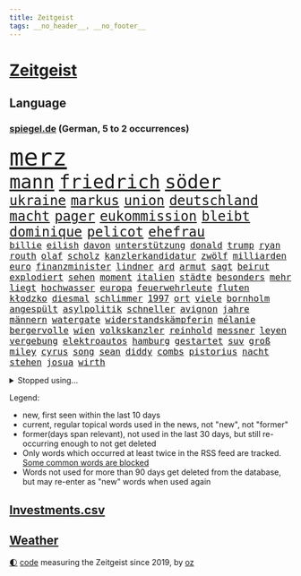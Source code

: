 ```yaml
---
title: Zeitgeist
tags: __no_header__, __no_footer__
---
```


# [Zeitgeist](https://oliz.io/zeitgeist/)

## Language

<h3><a href="https://www.spiegel.de" target="_blank">spiegel.de</a> (German, 5 to 2 occurrences)</h3>
<p style="font-family:monospace">
<span style="font-size:32pt"><a href="news_links.html#merz" class="current">merz</a></span>
<br>
<span style="font-size:25pt"><a href="news_links.html#mann" class="current">mann</a></span>
<span style="font-size:25pt"><a href="news_links.html#friedrich" class="current">friedrich</a></span>
<span style="font-size:25pt"><a href="news_links.html#söder" class="current">söder</a></span>
<br>
<span style="font-size:18pt"><a href="news_links.html#ukraine" class="current">ukraine</a></span>
<span style="font-size:18pt"><a href="news_links.html#markus" class="current">markus</a></span>
<span style="font-size:18pt"><a href="news_links.html#union" class="current">union</a></span>
<span style="font-size:18pt"><a href="news_links.html#deutschland" class="current">deutschland</a></span>
<span style="font-size:18pt"><a href="news_links.html#macht" class="current">macht</a></span>
<span style="font-size:18pt"><a href="news_links.html#pager" class="new">pager</a></span>
<span style="font-size:18pt"><a href="news_links.html#eukommission" class="current">eukommission</a></span>
<span style="font-size:18pt"><a href="news_links.html#bleibt" class="current">bleibt</a></span>
<span style="font-size:18pt"><a href="news_links.html#dominique" class="new">dominique</a></span>
<span style="font-size:18pt"><a href="news_links.html#pelicot" class="new">pelicot</a></span>
<span style="font-size:18pt"><a href="news_links.html#ehefrau" class="current">ehefrau</a></span>
<br>
<span style="font-size:12pt"><a href="news_links.html#billie" class="current">billie</a></span>
<span style="font-size:12pt"><a href="news_links.html#eilish" class="current">eilish</a></span>
<span style="font-size:12pt"><a href="news_links.html#davon" class="current">davon</a></span>
<span style="font-size:12pt"><a href="news_links.html#unterstützung" class="current">unterstützung</a></span>
<span style="font-size:12pt"><a href="news_links.html#donald" class="current">donald</a></span>
<span style="font-size:12pt"><a href="news_links.html#trump" class="current">trump</a></span>
<span style="font-size:12pt"><a href="news_links.html#ryan" class="current">ryan</a></span>
<span style="font-size:12pt"><a href="news_links.html#routh" class="new">routh</a></span>
<span style="font-size:12pt"><a href="news_links.html#olaf" class="current">olaf</a></span>
<span style="font-size:12pt"><a href="news_links.html#scholz" class="current">scholz</a></span>
<span style="font-size:12pt"><a href="news_links.html#kanzlerkandidatur" class="current">kanzlerkandidatur</a></span>
<span style="font-size:12pt"><a href="news_links.html#zwölf" class="current">zwölf</a></span>
<span style="font-size:12pt"><a href="news_links.html#milliarden" class="current">milliarden</a></span>
<span style="font-size:12pt"><a href="news_links.html#euro" class="current">euro</a></span>
<span style="font-size:12pt"><a href="news_links.html#finanzminister" class="current">finanzminister</a></span>
<span style="font-size:12pt"><a href="news_links.html#lindner" class="current">lindner</a></span>
<span style="font-size:12pt"><a href="news_links.html#ard" class="current">ard</a></span>
<span style="font-size:12pt"><a href="news_links.html#armut" class="current">armut</a></span>
<span style="font-size:12pt"><a href="news_links.html#sagt" class="current">sagt</a></span>
<span style="font-size:12pt"><a href="news_links.html#beirut" class="current">beirut</a></span>
<span style="font-size:12pt"><a href="news_links.html#explodiert" class="current">explodiert</a></span>
<span style="font-size:12pt"><a href="news_links.html#sehen" class="current">sehen</a></span>
<span style="font-size:12pt"><a href="news_links.html#moment" class="current">moment</a></span>
<span style="font-size:12pt"><a href="news_links.html#italien" class="current">italien</a></span>
<span style="font-size:12pt"><a href="news_links.html#städte" class="current">städte</a></span>
<span style="font-size:12pt"><a href="news_links.html#besonders" class="current">besonders</a></span>
<span style="font-size:12pt"><a href="news_links.html#mehr" class="current">mehr</a></span>
<span style="font-size:12pt"><a href="news_links.html#liegt" class="current">liegt</a></span>
<span style="font-size:12pt"><a href="news_links.html#hochwasser" class="current">hochwasser</a></span>
<span style="font-size:12pt"><a href="news_links.html#europa" class="current">europa</a></span>
<span style="font-size:12pt"><a href="news_links.html#feuerwehrleute" class="current">feuerwehrleute</a></span>
<span style="font-size:12pt"><a href="news_links.html#fluten" class="new">fluten</a></span>
<span style="font-size:12pt"><a href="news_links.html#kłodzko" class="new">kłodzko</a></span>
<span style="font-size:12pt"><a href="news_links.html#diesmal" class="current">diesmal</a></span>
<span style="font-size:12pt"><a href="news_links.html#schlimmer" class="current">schlimmer</a></span>
<span style="font-size:12pt"><a href="news_links.html#1997" class="current">1997</a></span>
<span style="font-size:12pt"><a href="news_links.html#ort" class="current">ort</a></span>
<span style="font-size:12pt"><a href="news_links.html#viele" class="current">viele</a></span>
<span style="font-size:12pt"><a href="news_links.html#bornholm" class="new">bornholm</a></span>
<span style="font-size:12pt"><a href="news_links.html#angespült" class="current">angespült</a></span>
<span style="font-size:12pt"><a href="news_links.html#asylpolitik" class="current">asylpolitik</a></span>
<span style="font-size:12pt"><a href="news_links.html#schneller" class="current">schneller</a></span>
<span style="font-size:12pt"><a href="news_links.html#avignon" class="current">avignon</a></span>
<span style="font-size:12pt"><a href="news_links.html#jahre" class="current">jahre</a></span>
<span style="font-size:12pt"><a href="news_links.html#männern" class="current">männern</a></span>
<span style="font-size:12pt"><a href="news_links.html#watergate" class="current">watergate</a></span>
<span style="font-size:12pt"><a href="news_links.html#widerstandskämpferin" class="new">widerstandskämpferin</a></span>
<span style="font-size:12pt"><a href="news_links.html#mélanie" class="new">mélanie</a></span>
<span style="font-size:12pt"><a href="news_links.html#bergervolle" class="new">bergervolle</a></span>
<span style="font-size:12pt"><a href="news_links.html#wien" class="current">wien</a></span>
<span style="font-size:12pt"><a href="news_links.html#volkskanzler" class="new">volkskanzler</a></span>
<span style="font-size:12pt"><a href="news_links.html#reinhold" class="current">reinhold</a></span>
<span style="font-size:12pt"><a href="news_links.html#messner" class="current">messner</a></span>
<span style="font-size:12pt"><a href="news_links.html#leyen" class="current">leyen</a></span>
<span style="font-size:12pt"><a href="news_links.html#vergebung" class="new">vergebung</a></span>
<span style="font-size:12pt"><a href="news_links.html#elektroautos" class="current">elektroautos</a></span>
<span style="font-size:12pt"><a href="news_links.html#hamburg" class="current">hamburg</a></span>
<span style="font-size:12pt"><a href="news_links.html#gestartet" class="current">gestartet</a></span>
<span style="font-size:12pt"><a href="news_links.html#suv" class="current">suv</a></span>
<span style="font-size:12pt"><a href="news_links.html#groß" class="current">groß</a></span>
<span style="font-size:12pt"><a href="news_links.html#miley" class="current">miley</a></span>
<span style="font-size:12pt"><a href="news_links.html#cyrus" class="current">cyrus</a></span>
<span style="font-size:12pt"><a href="news_links.html#song" class="current">song</a></span>
<span style="font-size:12pt"><a href="news_links.html#sean" class="new">sean</a></span>
<span style="font-size:12pt"><a href="news_links.html#diddy" class="new">diddy</a></span>
<span style="font-size:12pt"><a href="news_links.html#combs" class="new">combs</a></span>
<span style="font-size:12pt"><a href="news_links.html#pistorius" class="current">pistorius</a></span>
<span style="font-size:12pt"><a href="news_links.html#nacht" class="current">nacht</a></span>
<span style="font-size:12pt"><a href="news_links.html#stehen" class="current">stehen</a></span>
<span style="font-size:12pt"><a href="news_links.html#josua" class="new">josua</a></span>
<span style="font-size:12pt"><a href="news_links.html#wirth" class="new">wirth</a></span>
</p>
<details>
<summary>Stopped using...</summary>
<p class="former" style="font-size:12pt">
ebenfalls(1426) vergeben(1426) alpen(1424) anne(1424) persönliche(1424) rest(1424) verhandelt(1424) betroffene(1423) landkreis(1423) mittelmeer(1423) richterin(1423) identifiziert(1422) mediziner(1422) angeblichen(1421) angeklagte(1420) fließt(1420) kritische(1420) weltweite(1420) wetter(1420) bedenken(1419) bestellt(1419) elfmeter(1419) kurzfristig(1419) anschließend(1418) gefährden(1418) niederländische(1418) schröder(1418) verkehrsminister(1418) verschiebt(1418) übergeben(1418) anleger(1417) beginnen(1417) bewegung(1417) facebook(1417) frankfurter(1417) londoner(1417) spdpolitiker(1417) südafrika(1417) verschieben(1417) anwälte(1416) aufgehoben(1416) beachten(1416) dokumente(1416) entwickelt(1416) lehnt(1416) weißen(1416) öffnen(1416) nutzer(1415) razzia(1415) signal(1415) bremer(1414) kräftig(1414) remis(1414) täglich(1414) verpasst(1414) europäer(1413) litauen(1413) nerven(1413) themen(1413) trainiert(1413) verteidigungsministerium(1413) party(1412) bestätigen(1411) senkt(1411) sinkt(1411) ebenso(1410) weder(1410) einreise(1408) irak(1408) vorstellen(1408) einschränkungen(1407) entwickeln(1407) berühmten(1406) bundesstaat(1406) traum(1405) achten(1404) euparlament(1402) nordkorea(1400) hoffnungen(1398) kokain(1396) projekte(1395) ausrüstung(1394) insolvenz(1392) niedrig(1388) rang(1388) kandidatur(1386) krisen(1386) training(1386) vorläufig(1383) afrikas(1382) überfall(1379) zdf(1377) überfordert(1375) geblieben(1374) sogenannten(1372) herausforderungen(1369) teuren(1369) dankt(1340) gewinne(1320) estland(1290) klimaaktivisten(1220) interessen(1219) drohende(1179) jahresende(1175) kleidung(1159) gesund(1126) umkämpften(1116) erkrankte(1112) befürwortet(1111) erhofft(1105) exil(1104) stehlen(1101) börsen(1096) angestellten(1086) immobilien(1084) fifa(1080) spezielle(1051) eingeführt(1050) lädt(1040) invasion(1003) kompromiss(1001) genehmigt(974) bat(970) hinzu(965) ergeben(943) gebiete(906) unmittelbar(901) 34(898) töchter(897) künstlerin(894) günstige(879) 48(873) fußballerinnen(871) anschuldigungen(856) schlamm(851) prominenten(843) budapest(831) exuspräsident(831) chefs(826) bedarf(821) iii(816) ulrich(814) 86(811) lob(811) jimmy(808) justizminister(805) osnabrück(803) spitzt(801) kämpferisch(783) digitale(781) erdbeben(780) zivile(765) äußerst(759) durchs(757) moderator(757) einladung(749) gott(733) verfassungsgericht(726) yorker(720) juristische(713) aufholjagd(710) kollege(710) katze(688) zweifeln(688) carter(683) erfüllen(681) alice(674) beantragen(668) einstige(651) abbauen(649) liberale(647) airbus(642) gedroht(640) vorbereitung(636) muster(627) gekündigt(626) verschafft(626) vulkan(626) jahresbeginn(623) reichsbürger(616) day(607) ussängerin(606) passanten(601) 18jähriger(595) ständig(585) übers(581) fahrbahn(580) heran(574) angestiegen(571) uefa(561) brauche(558) moskauer(552) stürzten(552) ausflug(549) 15jähriger(546) anlagen(543) wendepunkt(542) kassen(538) 40jähriger(536) bier(531) südwesten(525) angerichtet(522) existenz(521) schließung(521) glas(519) produkt(512) reuß(510) brachten(509) rahmen(502) nachts(491) evakuierung(478) vollem(478) auswirken(471) südkoreas(469) achtjährige(459) mohammed(458) interessenten(454) herkunft(451) fasziniert(441) festgestellt(441) moschee(441) rasen(441) rechtsextremer(440) philosoph(432) gesellschaftliche(427) stellenabbau(423) klagten(422) queere(421) eauto(416) entscheidende(416) nahostkonflikt(416) durchschnitt(411) schwitzen(408) unterbunden(408) nördlich(405) brandmauer(404) showdown(401) winde(390) dich(389) betriebe(386) schrecklichen(385) frank(384) airport(382) stoppte(382) trendwende(376) bargeld(374) wolff(374) betrachten(373) usamerikanerin(369) beute(368) dirk(368) 42(367) 24jährige(366) superreiche(365) zypern(363) rechtsextremisten(362) eiffelturm(361) vorgang(357) erwachsenen(355) tvsender(355) verfahrens(355) karte(349) mützenich(347) rolf(347) sicherheitslage(345) gerald(344) kehrtwende(338) antisemitischer(337) emily(336) beschuldigt(333) klarer(333) raumstation(332) reifen(330) weitreichenden(330) mobbing(328) flüchtlingsunterkunft(327) ablehnung(326) affen(326) störungen(324) versuche(323) demos(321) leistete(321) taucht(321) sanierung(317) handball(315) israelischem(315) angeschlagen(310) 1990(309) schmerzen(309) dokument(304) spdpolitikerin(303) via(303) abschneiden(302) hilfslieferungen(301) liebäugelt(301) positioniert(300) israelgazanews(299) schlaf(298) finanzministerium(297) messungen(297) verwenden(297) fußballspieler(294) großvater(294) israelhamaskrieg(293) adam(292) aufzeichnungen(291) lebron(291) crown(289) bewaffneter(288) aussetzen(287) erfolgsserie(287) bombardiert(281) gibt’s(281) joel(281) netflixserie(281) strengen(280) geschenkt(279) hamasmassaker(279) gazakriegs(278) vollständige(277) anstehenden(276) passierte(275) elite(273) jacob(270) wackelt(269) genügend(268) kühe(266) regionalbahn(266) bereichen(265) geplantes(265) oscarpreisträgerin(263) einhaltung(262) ausgleich(261) trauen(260) finanzen(259) verdanken(259) rauch(257) playoffs(255) vereidigt(255) aufstellen(254) alkoholkonsum(252) starkwatzinger(250) timo(250) meeresspiegel(249) teamkollegen(247) mehrfamilienhaus(246) niklas(243) gebrannt(240) ärgern(239) aussteigen(237) ruiniert(237) house(234) b(231) seoul(231) herzinfarkt(229) format(227) niemals(225) wofür(224) spione(222) ferien(221) günstigeren(221) ehren(220) norweger(220) machtdemonstration(217) gegensteuern(216) satelliten(215) anmelden(214) handballer(213) bildungsministerin(212) great(212) notlandung(212) bedeckt(211) gespendet(211) festgenommener(209) mittleren(208) herausforderer(206) zeugnis(206) besetztes(205) parkinson(205) präsidentschaftskandidat(205) wilden(205) horrorfilm(204) prallte(204) athletinnen(203) unabhängigen(203) streng(202) asien(201) besonderer(201) gymnasium(201) kalte(201) konstruiert(199) rechtens(198) fraglich(197) karriereende(197) homosexualität(195) kehl(195) gerieten(193) marathon(193) pferd(193) witwe(193) missbrauchte(192) brot(191) oleksandr(191) 74(190) fragte(190) wiederum(190) oleg(189) zwölfjähriger(189) klette(188) großeltern(186) north(186) promille(184) julija(181) nawalnaja(181) storniert(181) free(180) lea(180) spielraum(180) kostenlosen(179) vorrücken(179) blitz(178) erhältlich(178) fälschlicherweise(177) lüge(177) kimmel(176) fotografiert(175) gewalttat(175) insolvenzen(175) erhielten(174) gummibärchen(174) tvshow(173) aufgegriffen(171) ehen(171) rollstuhl(171) anschließenden(170) blutbad(170) platzwunde(170) gleiche(169) klettert(169) boxen(168) heilbronn(168) khamenei(168) outfits(168) trinkwasser(168) wehr(168) drohe(167) cybersicherheit(166) schnelles(166) waymo(165) auftreten(164) vizepräsident(164) mischung(163) klassenerhalt(162) kriegsführung(162) puigdemont(162) bomben(161) fastfoodkette(159) camping(158) hetzt(158) obergrenze(158) spannung(157) überdurchschnittlich(157) aufsichtsrat(156) kulissen(156) ogunleye(156) gordon(155) widmet(155) beier(154) katalanische(153) parlaments(153) ausprobiert(152) therapie(151) verdächtig(151) ruhrgebiet(150) spende(150) unvermittelt(150) augenhöhe(149) störer(149) space(148) uswaffen(147) compactmagazins(146) noah(146) benehmen(145) elektromobilität(145) südeuropa(144) abgeriegelt(143) angebote(143) depressive(143) gesellschaftlichen(143) ioc(143) verläuft(143) übergriffen(142) holz(141) konstellation(141) verschütteten(141) gesprächskanäle(140) größtes(139) akut(138) avancierte(138) befördern(138) erholen(138) kostenlose(138) gemerkt(137) lachgas(137) neuigkeiten(137) geredet(136) kampfjet(136) angepasste(134) mitfavorit(134) beseitigen(133) birgit(133) ehrenpräsident(133) genf(133) luisa(133) toren(133) gewalttäter(132) sticht(132) zahlreicher(132) begegnungen(131) elfmeterschießen(131) wetterlage(131) bemühen(130) entschädigen(130) leitungen(130) selbstfahrende(130) ätna(130) befindlichkeiten(129) obdachlosen(129) seltenes(128) stromnetz(128) theoretisch(128) christopher(127) gewalttätigen(127) hindernis(127) kapazität(127) nächtliche(127) revidiert(127) sexszenen(127) amanda(126) begleiten(126) knox(126) moderation(126) parteispitze(126) psychiatrie(126) schmerzhaft(125) behindern(124) beleidigung(124) düsseldorfer(124) flüchtling(124) hofften(124) sergio(124) zuwachs(124) vergisst(123) wirt(123) koordinieren(122) abgeschaltet(121) beck(121) dschihadisten(121) laufender(121) römische(121) nehammer(120) sammelten(120) begrenzten(119) depression(119) jenen(119) usgericht(119) überragende(119) alkoholisierter(117) freunden(117) curry(116) stationierung(116) thronfolger(116) bildete(115) quälte(115) zahnarzt(115) erdgas(114) lennon(114) vertreibt(114) asche(112) heizt(111) ritt(111) marius(110) aufkommen(109) bnd(109) abgelegt(108) gerüchten(108) unterhalten(108) bizarren(107) hagel(107) sportlerinnen(107) zutrauen(107) dauereinsatz(106) gefühlte(106) mysteriösen(106) reichsbürgerprozess(106) späteren(106) strahlen(106) verlegen(106) überflutete(106) kulturgut(105) melissa(105) nirgendwo(105) überraschungen(105) brötchen(104) freedom(104) nutzten(104) gelieferte(103) holprig(103) inne(103) ubahnen(103) verbrenneraus(103) überschwemmte(103) emilia(102) erreichten(102) fußballmannschaft(102) russlandukrainenews(102) s(102) schulleitung(102) vollzug(102) fdppolitiker(101) freigekommen(101) topteam(101) alpinisten(100) kerstin(100) versetzen(100) 26jährige(99) doktor(99) memmingen(99) palästinensern(99) cheftrainer(98) tunesien(98) unterzeichnet(98) giffey(97) stiegen(97) ullrich(97) waschbären(97) linearen(96) scotland(96) toxische(96) vertraut(96) yard(96) umständen(95) knaus(94) willkür(94) reynolds(93) türkischer(93) wasserqualität(93) copernicus(92) erdrutschen(92) herford(92) manches(92) pokalsieg(92) verzeichnen(92) zivilen(92) einsatzkräften(91) graue(91) haushaltseinigung(91) kerle(91) marschieren(91) zugegeben(91) community(90) eignen(90) griechische(90) lebensraum(90) millionär(90) satellitennetzwerk(90) spielzeit(90) fehlgeburten(89) googles(89) hannes(89) italienerin(89) safe(89) wahlkampfauftritte(89) ameisen(88) führer(88) glaubte(88) matthew(88) regierungsbeteiligung(88) 23jähriger(87) bekundet(87) coolsten(87) evakuierungen(87) hansestadt(87) happy(87) henning(87) mehrjähriger(87) normaler(87) nördlichen(87) schlafzimmer(87) träume(87) 89jährige(86) bestrafung(86) bröckelt(86) einreisebestimmungen(86) erstligisten(86) esprit(86) gallant(86) parteiausschluss(86) yoav(86) allmählich(85) angebracht(85) ingrid(85) ukrainischem(85) zelebriert(85) begründen(84) pauschale(84) reichsbürgergruppe(84) 200000(83) abwehrspieler(83) blitzeinschlag(83) fußballtransferticker(83) irische(83) ruhnert(83) besteigt(82) entfalten(82) erzürnt(82) habt(82) helikopters(82) kugelstoßen(82) vereinzelt(82) verzaubert(82) blanchett(81) breaking(81) cate(81) geputscht(81) katalane(81) niedrigste(81) rohingya(81) cia(80) forensische(80) sportgeschichte(80) steigender(80) verrats(80) zugeben(80) bestohlen(79) dinosaurier(79) gewaltsamen(79) gressel(79) gustav(79) diebstahls(78) engagiert(78) exmitarbeiters(78) indische(78) weinten(78) arbeitsgericht(77) hitzewelle(77) liegenden(77) ssv(77) trümmern(77) urlaubsziel(77) 57jährigen(76) kriegsgebiet(76) kröv(76) love(76) profifußball(76) sperrgebiet(76) unabhängiger(76) aura(75) fortsetzen(75) gegröle(75) mannheimer(75) rechtsextremem(75) umgebung(75) erlangte(74) ermordeten(74) hackergruppe(74) innenverteidiger(74) lebensretter(74) lehnte(74) sonos(74) süddeutschland(74) wiederholten(74) remsmurrkreis(73) rich(73) bauunternehmer(72) beraubt(72) lampe(72) tiktokhype(72) vollständiger(72) zusehends(72) auszubauen(71) ganzer(71) hakenkreuz(71) r(71) sprengung(71) zeitplan(71) spuckt(70) tiefpunkt(70) völkerrecht(70) bundesverwaltungsgericht(69) enttäuschung(69) handvoll(69) hrubesch(69) neunjährige(69) postings(69) schiefgehen(69) darja(68) halsketten(68) kursanstieg(68) militärführung(68) stürmte(68) varfolomeev(68) verbundenheit(68) verstärken(68) basketballer(67) bemerkt(67) scheren(67) sportgymnastin(67) zoff(67) astronaut(66) ausverkaufte(66) cocacola(66) grüner(66) lgbtq+(66) räuscher(66) sklerose(66) vertrauliche(66) volkes(66) banker(65) bundesinnenministerium(65) bürgergeldempfänger(65) ftipleite(65) gravierender(65) leeren(65) orientierungslos(65) bedrohungslage(64) bewiesen(64) grönemeyer(64) kimaschinen(64) kümmert(64) ride(64) russin(64) usbasketballerinnen(64) beifahrer(63) belarussen(63) chiles(63) hardware(63) lebensphase(63) ofen(63) stillgelegt(63) winkel(63) followern(62) gedient(62) kümmern(62) annika(61) etappen(61) gedämpft(61) stalker(61) gelben(60) jedermann(60) kampfpause(60) panikattacke(60) popsängerin(60) verreisen(60) wählten(60) geschenktes(59) bahnhöfen(58) bezweckt(58) erotik(58) grundsatzentscheidung(58) obstplantage(58) ruhm(58) sommers(58) terrorgefahr(58) usmilitär(58) verliere(58) wissenschaftlern(58) 39jähriger(57) auftaktsieg(57) niederbayern(57) turniers(57) unberührt(57) angemessen(56) ariana(56) billige(56) passende(56) währenddessen(56) abwechslung(55) angezogen(55) beinaheabsturz(55) gewalttätigsten(55) gewählte(55) internetstar(55) oranje(55) rentenlücke(55) spandau(55) treffe(55) verwechselt(55) abrams(54) céline(54) dion(54) fähigkeiten(54) gracie(54) ländervergleich(54) riecht(54) stünden(54) eingekauft(53) erschüttern(53) fußballturniere(53) fünfmal(53) hauptverdächtiger(53) medikament(53) schwacher(53) stabilität(53) stade(53) unwettern(53) wehrte(53) favorisierten(52) landesminister(52) mannschaften(52) todesdrohungen(52) verirrte(52) arrangieren(51) ernster(51) fahrerlaubnis(51) gazastadt(51) immobilienpreise(51) kollabieren(51) russell(51) scheuen(51) angehalten(50) präzedenzfall(50) rettungsschwimmer(50) strenge(50) unnötigen(50) alternden(49) ardsommerinterview(49) fernsehduell(49) störaktion(49) fbiagentin(48) kühltürme(48) oscars(48) rafterrorist(48) relevanz(48) schattenseiten(48) sportarten(48) taylorswiftkonzert(48) geltenden(47) judith(47) parteivorstand(47) rudert(47) umsehen(47) verdienten(47) widersprechen(47) üppigen(47) birthday(46) entscheider(46) exweltmeister(46) größen(46) katastrophalem(46) militärexperte(46) veränderte(46) blitze(45) einsame(45) frankreichrundfahrt(45) gehweg(45) obdachloser(45) pekings(45) schlichtet(45) suchtgefahr(45) titelverteidigerin(45) vermisstenfall(45) zweifellos(45) masoud(44) pezeshkian(44) mechernich(43) orbáns(43) rechtsradikalen(43) streetartkünstler(43) wohnzimmer(43) 1300(42) erledigt(42) gelbes(42) klappte(42) ungültig(42) aufbruchstimmung(41) erschließen(41) kreativität(41) linkenspitze(41) teamkollegin(41) legendäres(40) nationalität(40) neulinge(40) nominieren(40) stiehlt(40) 440(39) aufleben(39) carles(39) magazins(39) rob(39) separatistenführer(39) vitaminen(39) abbrechen(38) nahal(38) oz(38) tony(38) wahlkampfteam(38) paramount(37) wunschspieler(37) auffallend(36) einschlug(36) iron(36) maiden(36) niedrigeren(36) ungern(36) barbershops(35) eingeklemmt(35) gelockert(35) grundsicherung(35) justizsystem(35) peilen(35) sortiert(35) sprintet(35) ötzi(35) aufzuholen(34) avatar(34) demokratin(34) friedliche(34) gepostet(34) philippinischen(34) usinflation(34) brauchte(33) gewitters(33) landesvater(33) mocromafia(33) süle(33) weiterbildung(33) blutspuren(32) buchungen(32) mordversuche(32) uspolitiker(32) agrarkonzern(31) baywa(31) fortsetzungen(31) gastronomen(31) wagners(31) wattenmeer(31) architekt(30) compactmagazin(30) compactverbot(30) detroit(30) kinokassen(30) knallhart(30) neuartige(30) orlow(30) schulgebäude(30) selbstvertrauen(30) streits(30) tiergarten(30) unlängst(30) wednesday(30) 38jährigen(29) 55jähriger(29) anschlagsplänen(29) jauernig(29) lowe(29) seychellen(29) thiel(29) zerpflückt(29) zwillinge(29) allzu(28) londons(28) asphalt(27) compact(27) gemieden(27) geschirrspüler(27) infineon(27) miserables(27) nutze(27) vizekandidaten(27) cage(26) longlegs(26) nähert(26) dan(25) heldin(25) mushrooms(25) saied(25) verbaut(25) drohnenangriffen(24) folterte(24) indizien(24) sämtliche(24) zuständigen(24) änderung(24) arbeitslose(23) charité(23) chronisch(23) eigenheime(23) längerer(23) sportwettenanbieter(23) gleichnamige(22) heftiges(22) kunstwerke(22) mieterhöhungen(22) obdachlose(22) olympiaaus(22) rechtsextremes(22) vermächtnis(22) verzeihung(22) beschrieb(21) beschäftigung(21) embargo(21) feiertagen(21) gemobbt(21) geschwächt(21) hockeyspieler(21) hüten(21) schäfer(21) usbasketballer(21) übertreffen(21) aufhorchen(20) besteigen(20) konfrontierte(20) malaika(20) mangels(20) mihambo(20) rohstoffe(20) thüringischen(20) weitspringerin(20) absolventen(19) drohnenattacke(19) kitsch(19) mitkommen(19) theorien(19) zone(19) golfturnier(18) kriege(18) olympiasieg(18) prozentsatz(18) renate(18) selbstversuch(18) uspräsidentschaftskandidat(18) varta(18) afghanischen(17) bruchsal(17) damon(17) erprobt(17) konserven(17) beachvolleyball(16) deadpool(16) fahrschüler(16) inspiriert(16) luca(16) pädagogen(16) velde(16) wissenstest(16) wolverine(16) bach(15) ermordung(15) iocpräsident(15) nordkoreanischen(15) olympiatag(15) olympionike(15) skurrilsten(15) sportliche(15) vergangenes(15) überträgt(15) blutspenden(14) dönerstreit(14) gebauten(14) kreiert(14) obdachlosigkeit(14) unnötig(14) abkühlung(13) avengers(13) bradley(13) downey(13) hochsommer(13) imane(13) khelif(13) leitungswasser(13) rassistisches(13) schattenkrieg(13) wettkämpfe(13) 82(12) fahndern(12) olympiadebüt(12) perseiden(12) wilder(12) carolina(11) charta(11) me/cfs(11) playlist(11) sportprogramm(11) überdosis(11)
</p>
</details>
<p>Legend:
<ul>
<li><span class="new">new</span>, first seen within the last 10 days</li>
<li><span class="current">current</span>, regular topical words used in the news, not "new", not "former"</li>
<li><span class="former">former(days span relevant)</span>, not used in the last 30 days, but still re-occurring enough to not get deleted</li>
<li>Only words which occurred at least twice in the RSS feed are tracked. <a href="language/filters.py">Some common words are blocked</a></li>
<li>Words not used for more than 90 days get deleted from the database, but may re-enter as "new" words when used again</li>
</ul>
</p>

## [Investments](investments.html)[.csv](investments.csv)

## [Weather](weather.html)

<footer>
<a href="javascript:toggleTheme()" class="nav">🌓</a>
<a href="https://github.com/ooz/zeitgeist">code</a> measuring the Zeitgeist since 2019, by <a href="https://oliz.io">oz</a>
</footer>

